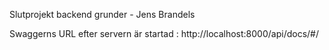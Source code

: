 Slutprojekt backend grunder - Jens Brandels

Swaggerns URL efter servern är startad : http://localhost:8000/api/docs/#/
